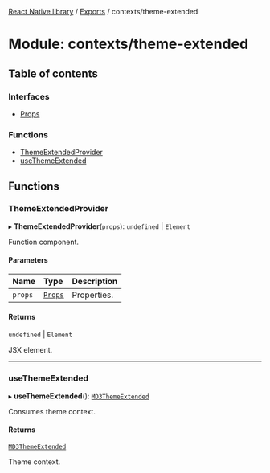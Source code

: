 [React Native library](../index.md) / [Exports](../modules.md) / contexts/theme-extended

# Module: contexts/theme-extended

## Table of contents

### Interfaces

- [Props](../interfaces/contexts_theme_extended.Props.md)

### Functions

- [ThemeExtendedProvider](contexts_theme_extended.md#themeextendedprovider)
- [useThemeExtended](contexts_theme_extended.md#usethemeextended)

## Functions

### ThemeExtendedProvider

▸ **ThemeExtendedProvider**(`props`): `undefined` \| `Element`

Function component.

#### Parameters

| Name | Type | Description |
| :------ | :------ | :------ |
| `props` | [`Props`](../interfaces/contexts_theme_extended.Props.md) | Properties. |

#### Returns

`undefined` \| `Element`

JSX element.

___

### useThemeExtended

▸ **useThemeExtended**(): [`MD3ThemeExtended`](../interfaces/types_react_native_paper.MD3ThemeExtended.md)

Consumes theme context.

#### Returns

[`MD3ThemeExtended`](../interfaces/types_react_native_paper.MD3ThemeExtended.md)

Theme context.
